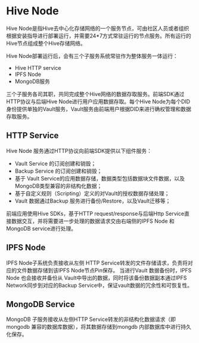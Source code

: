 # Hive Node

Hive Node是指Hive去中心化存储网络的一个服务节点，可由社区人员或者组织根据安装指导进行部署运行，并需要24*7方式常驻运行的节点服务。所有运行的Hive节点组成整个Hive存储网络。

Hive Node部署运行后，会有三个子服务系统常驻作为整体服务一体运行：
* Hive HTTP service
* IPFS Node
* MongoDB服务

三个子服务各司其职，共同完成整个Hive网络的数据存取服务。前端SDK通过HTTP协议与后端Hive Node进行用户应用数据存取。每个Hive Node为每个DID身份提供单独的Vault服务，Vault服务由前端用户根据DID来进行确权管理和数据存取服务。

## HTTP Service

Hive Node 服务通过HTTP协议向前端SDK提供以下组件服务：
* Vault Service 的订阅创建和销毁；
* Backup Service 的订阅创建和销毁；
* 基于 Vault Service的应用数据存储，数据类型包括数据块文件数据，以及MongoDB类型兼容的非结构化数据；
* 基于自定义规则（Scripting）定义的对Vault的授权数据存储处理；
* Vault 数据通过Backup 服务进行备份/Restore，以及Vault迁移等；

前端应用使用Hive SDKs，基于HTTP request/response与后端Http Service直接数据交互，并将需要进一步处理的数据请求交由右端侧的IPFS Node 和MongoDB service进行处理。

## IPFS Node

IPFS Node子系统负责接收从左侧 HTTP Service转发的文件存储请求，负责将对应的文件数据存储到该IPFS Node节点Pin保存。
当进行Vault 数据备份时，IPFS Node 也会接收并备份从 Vault中导出的数据，同时将该备份数据副本通过IPFS Network同步到对应的Backup Service中，保证vault数据的冗余性和可恢复性。

## MongoDB Service

MongoDB 子服务接收从左侧HTTP Service转发的非结构化数据请求（即mongodb 兼容的数据库数据），将其数据存储到mongdb 内部数据库中进行持久化保存。

